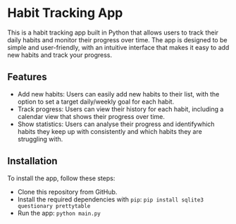 # Habit Tracking App

This is a habit tracking app built in Python that allows users to track their daily habits and monitor their progress over time. The app is designed to be simple and user-friendly, with an intuitive interface that makes it easy to add new habits and track your progress.

## Features

- Add new habits: Users can easily add new habits to their list, with the option to set a target daily/weekly goal for each habit.
- Track progress: Users can view their history for each habit, including a calendar view that shows their progress over time.
- Show statistics: Users can analyse their progress and identifywhich habits they keep up with consistently and which habits they are struggling with. 

## Installation

To install the app, follow these steps:

- Clone this repository from GitHub.
- Install the required dependencies with `pip`:
	`pip install sqlite3 questionary prettytable`
- Run the app: `python main.py`
